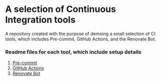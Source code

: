 # A selection of Continuous Integration tools
A repository created with the purpose of demoing a small selection of CI tools, which includes Pre-commit, GitHub Actions, and the Renovate Bot.


### Readme files for each tool, which include setup details
1. [Pre-commit](docs/1.pre-commit.md)
2. [GitHub Actions](docs/2.github-actions.md)
3. [Renovate Bot](docs/3.renovate-bot.md)
